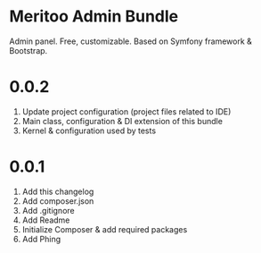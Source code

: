 # Meritoo Admin Bundle

Admin panel. Free, customizable. Based on Symfony framework & Bootstrap.

# 0.0.2

1. Update project configuration (project files related to IDE)
2. Main class, configuration & DI extension of this bundle
3. Kernel & configuration used by tests

# 0.0.1

1. Add this changelog
2. Add composer.json
3. Add .gitignore
4. Add Readme
5. Initialize Composer & add required packages
6. Add Phing
